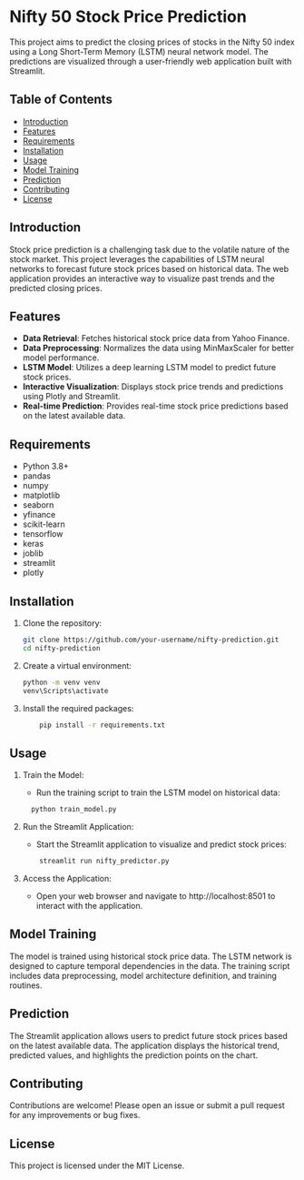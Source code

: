 # Nifty 50 Stock Price Prediction

This project aims to predict the closing prices of stocks in the Nifty 50 index using a Long Short-Term Memory (LSTM) neural network model. The predictions are visualized through a user-friendly web application built with Streamlit.

## Table of Contents
- [Introduction](#introduction)
- [Features](#features)
- [Requirements](#requirements)
- [Installation](#installation)
- [Usage](#usage)
- [Model Training](#model-training)
- [Prediction](#prediction)
- [Contributing](#contributing)
- [License](#license)

## Introduction
Stock price prediction is a challenging task due to the volatile nature of the stock market. This project leverages the capabilities of LSTM neural networks to forecast future stock prices based on historical data. The web application provides an interactive way to visualize past trends and the predicted closing prices.

## Features
- **Data Retrieval**: Fetches historical stock price data from Yahoo Finance.
- **Data Preprocessing**: Normalizes the data using MinMaxScaler for better model performance.
- **LSTM Model**: Utilizes a deep learning LSTM model to predict future stock prices.
- **Interactive Visualization**: Displays stock price trends and predictions using Plotly and Streamlit.
- **Real-time Prediction**: Provides real-time stock price predictions based on the latest available data.

## Requirements
- Python 3.8+
- pandas
- numpy
- matplotlib
- seaborn
- yfinance
- scikit-learn
- tensorflow
- keras
- joblib
- streamlit
- plotly

## Installation
1. Clone the repository:

   ```bash
   git clone https://github.com/your-username/nifty-prediction.git
   cd nifty-prediction
   ```

2. Create a virtual environment:

    ``` bash
    python -m venv venv
    venv\Scripts\activate
    ```

3. Install the required packages:
    ``` bash
        pip install -r requirements.txt
    ```

## Usage

1. Train the Model:

    - Run the training script to train the LSTM model on historical data:

    ``` bash
      python train_model.py
    ```

2. Run the Streamlit Application:

    - Start the Streamlit application to visualize and predict stock prices:

    ``` bash
        streamlit run nifty_predictor.py
    ```

3. Access the Application:
    - Open your web browser and navigate to http://localhost:8501 to interact with the application.

## Model Training

The model is trained using historical stock price data. The LSTM network is designed to capture temporal dependencies in the data. The training script includes data preprocessing, model architecture definition, and training routines.

## Prediction

The Streamlit application allows users to predict future stock prices based on the latest available data. The application displays the historical trend, predicted values, and highlights the prediction points on the chart.

## Contributing

Contributions are welcome! Please open an issue or submit a pull request for any improvements or bug fixes.

## License

This project is licensed under the MIT License.
